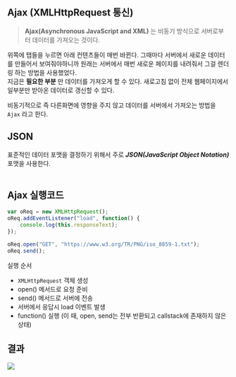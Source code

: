 ## Ajax (XMLHttpRequest 통신)
> __Ajax(Asynchronous JavaScript and XML)__
는 비동기 방식으로 서버로부터 데이터를 가져오는 것이다.  

위쪽에 탭들을 누르면 아래 컨텐츠들이 매번 바뀐다. 
그때마다 서버에서 새로운 데이터를 만들어서 보여줘야하니까
원래는 서버에서 매번 새로운 페이지를 내려줘서 그걸 렌더링 하는 방법을 사용했었다.  
지금은 __필요한 부분__ 만 데이터를 가져오게 할 수 있다.
새로고침 없이 전체 웹페이지에서 일부분만 받아온 데이터로 갱신할 수 있다.

비동기적으로 즉 다른화면에 영향을 주지 않고 데이터를 서버에서 가져오는 방법을 `Ajax` 라고 한다.

## JSON

표준적인 데이터 포맷을 결정하기 위해서 주로 ___JSON(JavaScript Object Notation)___ 포맷을 사용한다.  
<br>

## Ajax 실행코드
```javascript
var oReq = new XMLHttpRequest();
oReq.addEventListener("load", function() {
    console.log(this.responseText);
});

oReq.open("GET", "https://www.w3.org/TR/PNG/iso_8859-1.txt");
oReq.send();
```
실행 순서
* `XMLHttpRequest` 객체 생성
* open() 메서드로 요청 준비
* send() 메서드로 서버에 전송
* 서버에서 응답시 load 이벤트 발생
* function() 실행 (이 때, open, send는 전부 반환되고 callstack에 존재하지 않은 상태)

## 결과
<img src='http://drive.google.com/uc?export=view&id=1oOREqp_K-ST3ZFlhNvbzV3_LgyfMackV' /><br>